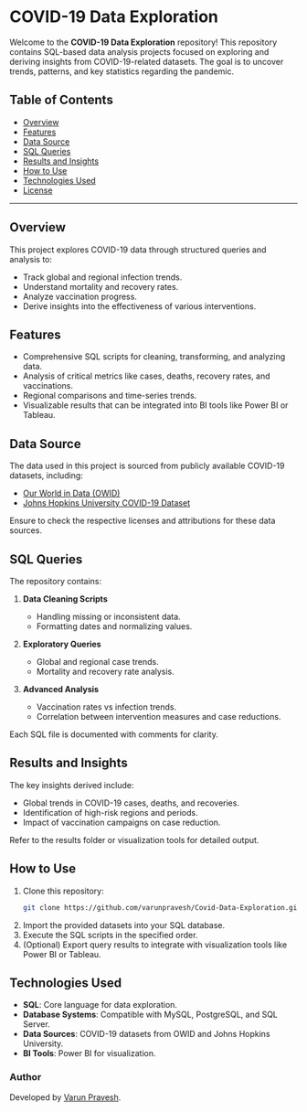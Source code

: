 # COVID-19 Data Exploration

Welcome to the **COVID-19 Data Exploration** repository! This repository contains SQL-based data analysis projects focused on exploring and deriving insights from COVID-19-related datasets. The goal is to uncover trends, patterns, and key statistics regarding the pandemic.

## Table of Contents

- [Overview](#overview)
- [Features](#features)
- [Data Source](#data-source)
- [SQL Queries](#sql-queries)
- [Results and Insights](#results-and-insights)
- [How to Use](#how-to-use)
- [Technologies Used](#technologies-used)
- [License](#license)

---

## Overview

This project explores COVID-19 data through structured queries and analysis to:

- Track global and regional infection trends.
- Understand mortality and recovery rates.
- Analyze vaccination progress.
- Derive insights into the effectiveness of various interventions.

## Features

- Comprehensive SQL scripts for cleaning, transforming, and analyzing data.
- Analysis of critical metrics like cases, deaths, recovery rates, and vaccinations.
- Regional comparisons and time-series trends.
- Visualizable results that can be integrated into BI tools like Power BI or Tableau.

## Data Source

The data used in this project is sourced from publicly available COVID-19 datasets, including:

- [Our World in Data (OWID)](https://ourworldindata.org/coronavirus-data)
- [Johns Hopkins University COVID-19 Dataset](https://github.com/CSSEGISandData/COVID-19)

Ensure to check the respective licenses and attributions for these data sources.

## SQL Queries

The repository contains:

1. **Data Cleaning Scripts**
   - Handling missing or inconsistent data.
   - Formatting dates and normalizing values.

2. **Exploratory Queries**
   - Global and regional case trends.
   - Mortality and recovery rate analysis.

3. **Advanced Analysis**
   - Vaccination rates vs infection trends.
   - Correlation between intervention measures and case reductions.

Each SQL file is documented with comments for clarity.

## Results and Insights

The key insights derived include:

- Global trends in COVID-19 cases, deaths, and recoveries.
- Identification of high-risk regions and periods.
- Impact of vaccination campaigns on case reduction.

Refer to the results folder or visualization tools for detailed output.

## How to Use

1. Clone this repository:
   ```bash
   git clone https://github.com/varunpravesh/Covid-Data-Exploration.git
   ```
2. Import the provided datasets into your SQL database.
3. Execute the SQL scripts in the specified order.
4. (Optional) Export query results to integrate with visualization tools like Power BI or Tableau.

## Technologies Used

- **SQL**: Core language for data exploration.
- **Database Systems**: Compatible with MySQL, PostgreSQL, and SQL Server.
- **Data Sources**: COVID-19 datasets from OWID and Johns Hopkins University.
- **BI Tools**: Power BI for visualization.

### Author

Developed by [Varun Pravesh](https://github.com/varunpravesh).

